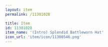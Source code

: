 ```yaml
---
layout: item
permalink: /11301028

title: Item
id: 11301028
item_name: '(Intro) Splendid Battleworn Hat'
icon_url: 'item/icon/11300546.png'
---
```

